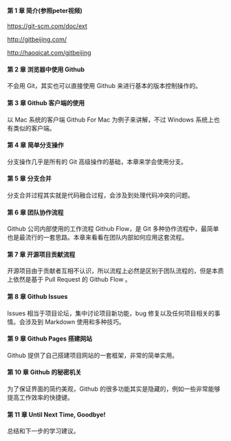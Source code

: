 
#### 第 1 章 简介(参照peter视频)
https://git-scm.com/doc/ext

http://gitbeijing.com/

http://haoqicat.com/gitbeijing

#### 第 2 章 浏览器中使用 Github
不会用 Git，其实也可以直接使用 Github 来进行基本的版本控制操作的。

#### 第 3 章 Github 客户端的使用
以 Mac 系统的客户端 Github For Mac 为例子来讲解，不过 Windows 系统上也有类似的客户端。

#### 第 4 章 简单分支操作
分支操作几乎是所有的 Git 高级操作的基础，本章来学会使用分支。

#### 第 5 章 分支合并
分支合并过程其实就是代码融合过程，会涉及到处理代码冲突的问题。

#### 第 6 章 团队协作流程
Github 公司内部使用的工作流程 Github Flow，是 Git 多种协作流程中，最简单也是最流行的一套思路。本章来看看在团队内部如何应用这套流程。

#### 第 7 章 开源项目贡献流程
开源项目由于贡献者互相不认识，所以流程上必然是区别于团队流程的，但是本质上依然是基于 Pull Request 的 Github Flow 。

#### 第 8 章 Github Issues
Issues 相当于项目论坛，集中讨论项目新功能，bug 修复以及任何项目相关的事情。会涉及到 Markdown 使用和多种技巧。

#### 第 9 章 Github Pages 搭建网站
Github 提供了自己搭建项目网站的一套框架，非常的简单实用。

#### 第 10 章 Github 的秘密机关
为了保证界面的简约美观，Github 的很多功能其实是隐藏的，例如一些非常能够提高工作效率的快捷键。

#### 第 11 章 Until Next Time, Goodbye!
总结和下一步的学习建议。
